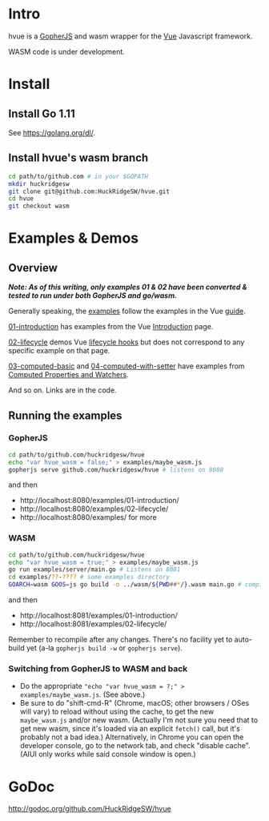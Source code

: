 # Intro

hvue is a [GopherJS](https://github.com/gopherjs/gopherjs) and wasm wrapper
for the [Vue](https://vuejs.org/) Javascript framework.

WASM code is under development.

# Install

## Install Go 1.11

See https://golang.org/dl/.

## Install hvue's wasm branch

```bash
cd path/to/github.com # in your $GOPATH
mkdir huckridgesw
git clone git@github.com:HuckRidgeSW/hvue.git
cd hvue
git checkout wasm
```

# Examples & Demos

## Overview

***Note: As of this writing, only examples 01 & 02 have been converted & tested to run under both GopherJS and go/wasm.***

Generally speaking, the [examples](https://github.com/HuckRidgeSW/hvue/tree/master/examples)
follow the examples in the Vue [guide](https://vuejs.org/v2/guide/).

[01-introduction](https://github.com/HuckRidgeSW/hvue/tree/master/examples/01-introduction)
has examples from the Vue [Introduction](https://vuejs.org/v2/guide/index.html) page.

[02-lifecycle](https://github.com/HuckRidgeSW/hvue/tree/master/examples/02-lifecycle)
demos Vue [lifecycle hooks](https://vuejs.org/v2/guide/instance.html#Instance-Lifecycle-Hooks)
but does not correspond to any specific example on that page.

[03-computed-basic](https://github.com/HuckRidgeSW/hvue/tree/master/examples/03-computed-basic)
and [04-computed-with-setter](https://github.com/HuckRidgeSW/hvue/tree/master/examples/04-computed-with-setter)
have examples from [Computed Properties and Watchers](https://vuejs.org/v2/guide/computed.html).

And so on.  Links are in the code.

## Running the examples

### GopherJS

```bash
cd path/to/github.com/huckridgesw/hvue
echo "var hvue_wasm = false;" > examples/maybe_wasm.js
gopherjs serve github.com/huckridgesw/hvue # listens on 8080
```

and then
- http://localhost:8080/examples/01-introduction/
- http://localhost:8080/examples/02-lifecycle/
- http://localhost:8080/examples/ for more

### WASM

```bash
cd path/to/github.com/huckridgesw/hvue
echo "var hvue_wasm = true;" > examples/maybe_wasm.js
go run examples/server/main.go # Listens on 8081
cd examples/??-???? # some examples directory
GOARCH=wasm GOOS=js go build -o ../wasm/${PWD##*/}.wasm main.go # compile wasm
```

and then
- http://localhost:8081/examples/01-introduction/
- http://localhost:8081/examples/02-lifecycle/

Remember to recompile after any changes.  There's no facility yet to
auto-build yet (a-la `gopherjs build -w` or `gopherjs serve`).

### Switching from GopherJS to WASM and back

- Do the appropriate `"echo "var hvue_wasm = ?;" > examples/maybe_wasm.js`.
  (See above.)
- Be sure to do "shift-cmd-R" (Chrome, macOS; other browsers / OSes will vary)
  to reload without using the cache, to get the new `maybe_wasm.js` and/or new
  wasm.  (Actually I'm not sure you need that to get new wasm, since it's
  loaded via an explicit `fetch()` call, but it's probably not a bad idea.)
  Alternatively, in Chrome you can open the developer console, go to the
  network tab, and check "disable cache".  (AIUI only works while said console
  window is open.)

# GoDoc

http://godoc.org/github.com/HuckRidgeSW/hvue

